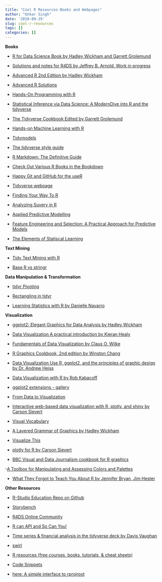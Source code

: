 ```yaml
---
title: "Cool R Resources-Books and Webpages"
author: "Onkar Singh"
date: '2018-09-29'
slug: cool-r-resources
tags: []
categories: []
---
```


**Books**

- [R for Data Science Book by Hadley Wickham and Garrett Grolemund](http://r4ds.had.co.nz/)

- [Solutions and notes for R4DS by Jeffrey B. Arnold. Work in progress](https://jrnold.github.io/r4ds-exercise-solutions/)

- [Advanced R 2nd Edition by Hadley Wickham](https://adv-r.hadley.nz/)

- [Advanced R Solutions](https://advanced-r-solutions.rbind.io/)

- [Hands-On Programming with R](https://rstudio-education.github.io/hopr/)

- [Statistical Inference via Data Science: A ModernDive into R and the tidyverse](https://moderndive.com/)

- [The Tidyverse Cookbook Edited by Garrett Grolemund](https://rstudio-education.github.io/tidyverse-cookbook/) 

- [Hands-on Machine Learning with R](https://bradleyboehmke.github.io/hands-on-machine-learning-with-r/)
- [Tidymodels](https://www.tidymodels.org/)

- [The tidyverse style guide](https://style.tidyverse.org/)

- [R Markdown: The Definitive Guide](https://bookdown.org/yihui/rmarkdown/)

- [Check Out Various R Books in the Bookdown](https://bookdown.org/)

- [Happy Git and GitHub for the useR](http://happygitwithr.com/)

- [Tidyverse webpage](https://www.tidyverse.org/)

- [Finding Your Way To R](https://education.rstudio.com/learn/)

- [Analyzing Suvery in R](http://asdfree.com/)

- [Applied Predictive Modelling](http://appliedpredictivemodeling.com/user2014)

- [Feature Engineering and Selection: A Practical Approach for Predictive Models](http://www.feat.engineering/)

- [The Elements of Statiscal Learning](https://web.stanford.edu/~hastie/ElemStatLearn/)

**Text Mining**

- [Tidy Text Mining with R](https://www.tidytextmining.com/)

- [ Base R vs stringr](https://stringr.tidyverse.org/articles/from-base.html)

**Data Manipulation & Transformation**

- [tidyr Pivoting](https://tidyr.tidyverse.org/dev/articles/pivot.html)

- [Rectangling in tidyr](https://tidyr.tidyverse.org/dev/articles/rectangle.html)

- [Learning Statistics with R by Danielle Navarro](https://learningstatisticswithr.com/)



**Visualization**

- [ggplot2: Elegant Graphics for Data Analysis by Hadley Wickham](https://ggplot2-book.org/)

- [Data Visualization A practical introduction by Kieran Healy](http://socviz.co/)

- [Fundamentals of Data Visualization by Claus O. Wilke](https://serialmentor.com/dataviz/)

- [R Graphics Cookbook, 2nd edition by Winston Chang](https://r-graphics.org/)

- [Data Visualization Use R, ggplot2, and the principles of graphic design by Dr. Andrew Heiss](https://datavizm20.classes.andrewheiss.com/) 

- [Data Visualization with R by Rob Kabacoff](https://rkabacoff.github.io/datavis/)

- [ggplot2 extensions - gallery](http://www.ggplot2-exts.org/gallery/)

- [From Data to Visualization](https://www.data-to-viz.com/index.html)

- [Interactive web-based data visualization with R, plotly, and shiny by Carson Sievert](https://plotly-r.com/)

- [Visual Vocabulary](https://gramener.github.io/visual-vocabulary-vega/)

- [A Layered Grammar of Graphics by Hadley Wickham](http://vita.had.co.nz/papers/layered-grammar.pdf)

- [Visualize This](http://book.flowingdata.com/)

- [plotly for R by Carson Sievert](https://plotly-book.cpsievert.me/)

- [BBC Visual and Data Journalism cookbook for R    graphics](https://bbc.github.io/rcookbook/)

-[A Toolbox for Manipulating and Assessing Colors and Palettes](http://colorspace.r-forge.r-project.org/index.html)

- [What They Forgot to Teach You About R by Jennifer Bryan, Jim Hester](https://whattheyforgot.org/)

**Other Resources**

- [ R-Studio Education Repo on Github](https://github.com/rstudio-education)

- [Storybench](http://www.storybench.org/)

- [R4DS Online Community](https://medium.com/@kierisi/r4ds-the-next-iteration-d51e0a1b0b82)

- [R can API and So Can You!](https://medium.com/@heathernolis/r-can-api-c184951a24a3)

- [Time series & financial analysis in the tidyverse deck by Davis Vaughan](https://speakerdeck.com/davisvaughan/time-series-and-financial-analysis-in-the-tidyverse?slide=58)

- [swirl](https://swirlstats.com/)

- [R resources (free courses, books, tutorials, & cheat sheets)](https://paulvanderlaken.com/2017/08/10/r-resources-cheatsheets-tutorials-books/)

- [Code Snippets](https://support.rstudio.com/hc/en-us/articles/204463668-Code-Snippets)

- [here: A simple interface to rprojroot](https://here.r-lib.org/)
